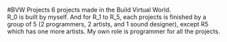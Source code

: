 #BVW Projects
6 projects made in the Build Virtual World.<br>
R_0 is built by myself. And for R_1 to R_5, each projects is finished by a group of 5 (2 programmers, 2 artists, and 1 sound designer), except R5 which has one more artists. My own role is programmer for all the projects.<br>
